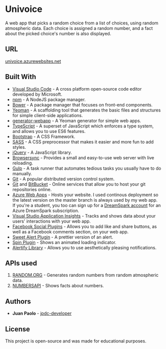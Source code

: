 # Univoice

A web app that picks a random choice from a list of choices, using random atmospheric data.
Each choice is assigned a random number, and a fact about the picked choice's number is also displayed.

## URL

[univoice.azurewebsites.net](http://univoice.azurewebsites.net/)

## Built With

* [Visual Studio Code](https://code.visualstudio.com/) - A cross platform open-source code editor developed by Microsoft.
* [npm](https://www.npmjs.com/) - A NodeJS package manager.
* [Bower](https://bower.io/) - A package manager that focuses on front-end components.
* [Yeoman](http://yeoman.io/) - A scaffolding tool that generates the basic files and structures for simple client-side applications.
* [generator-webapp](https://github.com/yeoman/generator-webapp) - A Yeoman generator for simple web apps.
* [TypeScript](https://www.typescriptlang.org/) - A superset of JavaScript which enforces a type system, and allows you to use ES6 features.
* [Bootstrap](http://getbootstrap.com/) - A CSS Framework.
* [SASS](http://sass-lang.com/) - A CSS preprocessor that makes it easier and more fun to add styles.
* [jQuery](https://jquery.com/) - A JavaScript library.
* [Browsersync](https://www.browsersync.io/) - Provides a small and easy-to-use web server with live reloading.
* [Gulp](http://gulpjs.com/) - A task runner that automates tedious tasks you usually have to do manually.
* [Git](https://git-scm.com/) - A popular distributed version control system.
* [Git](http://github.com/) and [BitBucket](http://bitbucket.org/) - Online services that allow you to host your git repositories online.
* [Azure Web Apps](https://azure.microsoft.com/en-us/services/app-service/web/) - Hosts your website. I used continous deployment so the latest version on the master branch is always used by my web app.
If you're a student, you too can sign up for a [DreamSpark account](https://www.dreamspark.com/) for an Azure DreamSpark subscription.
* [Visual Studio Application Insights](https://azure.microsoft.com/en-us/documentation/articles/app-insights-get-started/) - Tracks and shows data about your users' interactions with your web app.
* [Facebook Social Plugins](https://developers.facebook.com/docs/plugins) - Allows you to add like and share buttons, as well as a Facebook comments section, on your web app.
* [Sweet Alert Plugin](http://t4t5.github.io/sweetalert/) - A prettier version of an alert.
* [Spin Plugin](http://ksylvest.github.io/jquery-spin/) - Shows an animated loading indicator.
* [Alertify Library](http://fabien-d.github.io/alertify.js/) - Allows you to use aesthetically pleasing notifications.

## APIs used
1. [RANDOM.ORG](https://api.random.org/json-rpc/1/) - Generates random numbers from random atmospheric data.
2. [NUMBERSAPI](http://numbersapi.com) - Shows facts about numbers.


## Authors

* **Juan Paolo**  - [jpdc-developer](https://github.com/jpdc-developer)

## License

This project is open-source and was made for educational purposes.